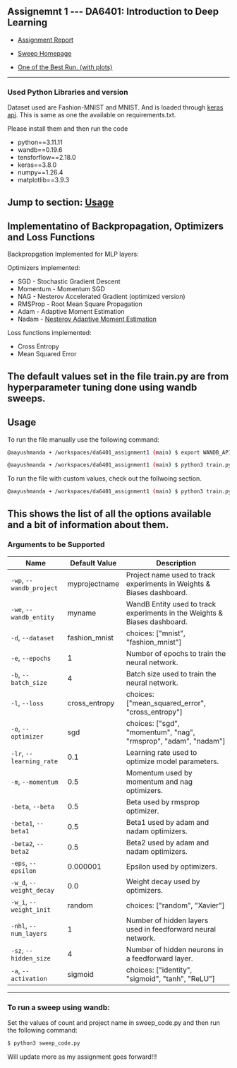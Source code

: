 ## Assignemnt 1 --- DA6401: Introduction to Deep Learning

- [Assignment Report](https://wandb.ai/da24s016-indian-institute-of-technology-madras/da6401-asg1/reports/DA6401-Assignment-1--VmlldzoxMTY5NzQ0Nw)

- [Sweep Homepage](https://wandb.ai/da24s016-indian-institute-of-technology-madras/da6401-asg1/sweeps/diwa9zet?nw=nwuserda24s016)

- [One of the Best Run. (with plots)](https://wandb.ai/da24s016-indian-institute-of-technology-madras/trail-1/runs/7l3h6m2q?nw=nwuserda24s016)


---


### Used Python Libraries and version
Dataset used are Fashion-MNIST and MNIST. And is loaded through [keras api](https://keras.io/api/datasets/fashion_mnist/).
This is same as one the available on requirements.txt. 

Please install them and then run the code
* python==3.11.11
* wandb==0.19.6
* tensforflow==2.18.0
* keras==3.8.0
* numpy==1.26.4
* matplotlib==3.9.3

Jump to section: [Usage](#usage)
---
## Implementatino of Backpropagation, Optimizers and Loss Functions

Backpropgation Implemented for MLP layers:


Optimizers implemented:
- SGD - Stochastic Gradient Descent
- Momentum - Momentum SGD
- NAG - Nesterov Accelerated Gradient (optimized version)
- RMSProp - Root Mean Square Propagation
- Adam - Adaptive Moment Estimation
- Nadam - [Nesterov Adaptive Moment Estimation](https://cs229.stanford.edu/proj2015/054_report.pdf)

Loss functions implemented:
- Cross Entropy
- Mean Squared Error

The default values set in the file train.py are from hyperparameter tuning done using wandb sweeps.
---
 
## Usage

To run the file manually use the following command:
```sh
@aayushmanda ➜ /workspaces/da6401_assignment1 (main) $ export WANDB_API_KEY=<KEY>

@aayushmanda ➜ /workspaces/da6401_assignment1 (main) $ python3 train.py -wp <wandb_project_name> -we <wandb_entity_name>
```

To run the file with custom values, check out the follwoing section.
```sh
@aayushmanda ➜ /workspaces/da6401_assignment1 (main) $ python3 train.py --epochs 3 --loss mse --weight_init xavier --activation tanh --batch_size 64 --optimizer rmsprop
```
This shows the list of all the options available and a bit of information about them.
---
### Arguments to be Supported

| Name              | Default Value  | Description                                                                 |
|-------------------|----------------|-----------------------------------------------------------------------------|
| `-wp`, `--wandb_project` | myprojectname | Project name used to track experiments in Weights & Biases dashboard.      |
| `-we`, `--wandb_entity`  | myname        | WandB Entity used to track experiments in the Weights & Biases dashboard.  |
| `-d`, `--dataset`         | fashion_mnist | choices: ["mnist", "fashion_mnist"]                                        |
| `-e`, `--epochs`          | 1            | Number of epochs to train the neural network.                              |
| `-b`, `--batch_size`      | 4            | Batch size used to train the neural network.                               |
| `-l`, `--loss`            | cross_entropy| choices: ["mean_squared_error", "cross_entropy"]                           |
| `-o`, `--optimizer`       | sgd          | choices: ["sgd", "momentum", "nag", "rmsprop", "adam", "nadam"]            |
| `-lr`, `--learning_rate`  | 0.1          | Learning rate used to optimize model parameters.                           |
| `-m`, `--momentum`        | 0.5          | Momentum used by momentum and nag optimizers.                              |
| `-beta`, `--beta`         | 0.5          | Beta used by rmsprop optimizer.                                            |
| `-beta1`, `--beta1`       | 0.5          | Beta1 used by adam and nadam optimizers.                                   |
| `-beta2`, `--beta2`       | 0.5          | Beta2 used by adam and nadam optimizers.                                   |
| `-eps`, `--epsilon`       | 0.000001     | Epsilon used by optimizers.                                                |
| `-w_d`, `--weight_decay`  | 0.0          | Weight decay used by optimizers.                                           |
| `-w_i`, `--weight_init`   | random       | choices: ["random", "Xavier"]                                              |
| `-nhl`, `--num_layers`    | 1            | Number of hidden layers used in feedforward neural network.                |
| `-sz`, `--hidden_size`    | 4            | Number of hidden neurons in a feedforward layer.                           |
| `-a`, `--activation`      | sigmoid      | choices: ["identity", "sigmoid", "tanh", "ReLU"]                           |

---

### To run a sweep using wandb:

Set the values of count and project name in sweep_code.py and then run the following command:
```sh
$ python3 sweep_code.py
```


Will update more as my assignment goes forward!!!